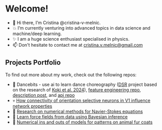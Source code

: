 # Welcome!
- 👋 Hi there, I’m Cristina @cristina-v-melnic.
- :boom: I’m currently venturing into advanced topics in data science and machine/deep learning.
- :sparkles: I am a huge science enthusiast specialised in physics.
- 📫 Don't hesitate to contact me at cristina.v.melnic@gmail.com

## Projects Portfolio
To find out more about my work, check out the following repos:

- :dancer: Dancebits - use ai to learn dance choreography ([DSR](https://datascienceretreat.com/) project based on the research of [Koki et al. 2024](https://arxiv.org/abs/2405.19727)), [feature engineering repo](https://github.com/dance-segmentation/dancebits-preprocessing), [description post](https://cristinamelnic.com/projects/dancebits), and [api repo](https://github.com/dance-segmentation/dance-bits-api)
- :skull: [How connectivity of orientation selective neurons in V1 influence network properties](https://github.com/cristina-v-melnic/neural-orientation-tuning)
- :ocean: [Research on numerical methods for Navier-Stokes equations](https://github.com/cristina-v-melnic/stokes-dg-figures)
- :microscope: [Learn force fields from data using Bayesian inference](https://github.com/cristina-v-melnic/force-inference)
- :tiger2: [Numerical ins and outs of models for patterns on animal fur coats](https://github.com/cristina-v-melnic/pattern-formation)



<!---
cristina-v-melnic/cristina-v-melnic is a ✨ special ✨ repository because its `README.md` (this file) appears on your GitHub profile.
You can click the Preview link to take a look at your changes.
--->
